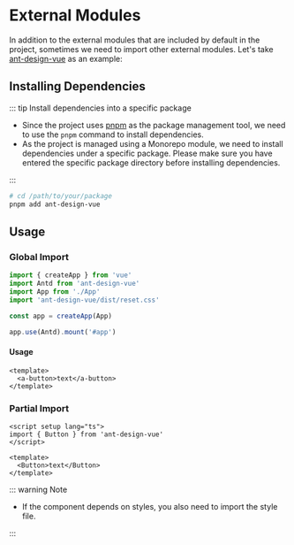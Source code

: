 # External Modules

In addition to the external modules that are included by default in the project, sometimes we need to import other external modules. Let's take [ant-design-vue](https://antdv.com/components/overview) as an example:

## Installing Dependencies

::: tip Install dependencies into a specific package

- Since the project uses [pnpm](https://pnpm.io/) as the package management tool, we need to use the `pnpm` command to install dependencies.
- As the project is managed using a Monorepo module, we need to install dependencies under a specific package. Please make sure you have entered the specific package directory before installing dependencies.

:::

```bash
# cd /path/to/your/package
pnpm add ant-design-vue
```

## Usage

### Global Import

```ts
import { createApp } from 'vue'
import Antd from 'ant-design-vue'
import App from './App'
import 'ant-design-vue/dist/reset.css'

const app = createApp(App)

app.use(Antd).mount('#app')
```

#### Usage

```vue
<template>
  <a-button>text</a-button>
</template>
```

### Partial Import

```vue
<script setup lang="ts">
import { Button } from 'ant-design-vue'
</script>

<template>
  <Button>text</Button>
</template>
```

::: warning Note

- If the component depends on styles, you also need to import the style file.

:::
